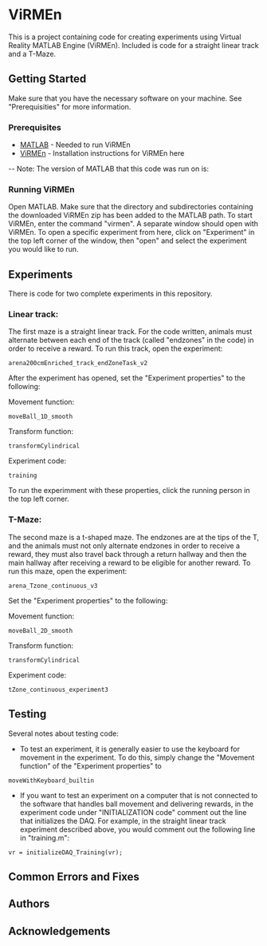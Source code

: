 # ViRMEn

This is a project containing code for creating experiments using Virtual Reality MATLAB Engine (ViRMEn). Included is code for a straight linear track and a T-Maze.

## Getting Started
Make sure that you have the necessary software on your machine. See "Prerequisities" for more information.

### Prerequisites

* [MATLAB](https://www.mathworks.com/products/matlab.html) - Needed to run ViRMEn
* [ViRMEn](https://pni.princeton.edu/pni-software-tools/virmen) - Installation instructions for ViRMEn here

-- Note: The version of MATLAB that this code was run on is:

### Running ViRMEn

Open MATLAB. Make sure that the directory and subdirectories containing the downloaded ViRMEn zip has been added to the MATLAB path. To start ViRMEn, enter the command "virmen". A separate window should open with ViRMEn. To open a specific experiment from here, click on "Experiment" in the top left corner of the window, then "open" and select the experiment you would like to run.

## Experiments

There is code for two complete experiments in this repository. 

### Linear track:

The first maze is a straight linear track. For the code written, animals must alternate between each end of the track (called "endzones" in the code) in order to receive a reward. To run this track, open the experiment:

```
arena200cmEnriched_track_endZoneTask_v2
```

After the experiment has opened, set the "Experiment properties" to the following:


Movement function:
```
moveBall_1D_smooth
```

Transform function:
```
transformCylindrical
```
Experiment code:
```
training
```

To run the experimment with these properties, click the running person in the top left corner.

### T-Maze:

The second maze is a t-shaped maze. The endzones are at the tips of the T, and the animals must not only alternate endzones in order to receive a reward, they must also travel back through a return hallway and then the main hallway after receiving a reward to be eligible for another reward. To run this maze, open the experiment:

```
arena_Tzone_continuous_v3
```

Set the "Experiment properties" to the following:


Movement function:
```
moveBall_2D_smooth
```

Transform function:
```
transformCylindrical
```
Experiment code:
```
tZone_continuous_experiment3
```

## Testing
Several notes about testing code:

* To test an experiment, it is generally easier to use the keyboard for movement in the experiment. To do this, simply change the "Movement function" of the "Experiment properties" to 

```
moveWithKeyboard_builtin
```

* If you want to test an experiment on a computer that is not connected to the software that handles ball movement and delivering rewards, in the experiment code under "INITIALIZATION code" comment out the line that initializes the DAQ. For example, in the straight linear track experiment described above, you would comment out the following line in "training.m":

```
vr = initializeDAQ_Training(vr);
```

## Common Errors and Fixes

## Authors

## Acknowledgements
